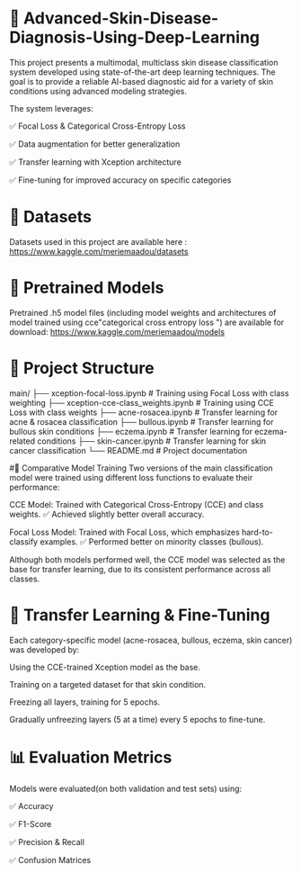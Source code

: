 # 🧬  Advanced-Skin-Disease-Diagnosis-Using-Deep-Learning

This project presents a multimodal, multiclass skin disease classification system developed using state-of-the-art deep learning techniques. The goal is to provide a reliable AI-based diagnostic aid for a variety of skin conditions using advanced modeling strategies.

The system leverages:

✅ Focal Loss & Categorical Cross-Entropy Loss

✅ Data augmentation for better generalization

✅ Transfer learning with Xception architecture

✅ Fine-tuning for improved accuracy on specific categories

# 📁 Datasets
Datasets used in this project are available here : https://www.kaggle.com/meriemaadou/datasets

# 🤖 Pretrained Models
Pretrained .h5 model files (including model weights and architectures of model trained using cce"categorical cross entropy loss ") are available for download:
https://www.kaggle.com/meriemaadou/models

# 🧠 Project Structure

main/
├── xception-focal-loss.ipynb              # Training using Focal Loss with class weighting
├── xception-cce-class_weights.ipynb       # Training using CCE Loss with class weights
├── acne-rosacea.ipynb                     # Transfer learning for acne & rosacea classification
├── bullous.ipynb                          # Transfer learning for bullous skin conditions
├── eczema.ipynb                           # Transfer learning for eczema-related conditions
├── skin-cancer.ipynb                      # Transfer learning for skin cancer classification
└── README.md                              # Project documentation

#🧪 Comparative Model Training
Two versions of the main classification model were trained using different loss functions to evaluate their performance:

CCE Model: Trained with Categorical Cross-Entropy (CCE) and class weights.
✅ Achieved slightly better overall accuracy.

Focal Loss Model: Trained with Focal Loss, which emphasizes hard-to-classify examples.
✅ Performed better on minority classes (bullous).

Although both models performed well, the CCE model was selected as the base for transfer learning, due to its consistent performance across all classes.

# 🔁 Transfer Learning & Fine-Tuning
Each category-specific model (acne-rosacea, bullous, eczema, skin cancer) was developed by:

Using the CCE-trained Xception model as the base.

Training on a targeted dataset for that skin condition.

Freezing all layers, training for 5 epochs.

Gradually unfreezing layers (5 at a time) every 5 epochs to fine-tune.


# 📊 Evaluation Metrics
Models were evaluated(on both validation and test sets) using:

✅ Accuracy

✅ F1-Score

✅ Precision & Recall

✅ Confusion Matrices 
